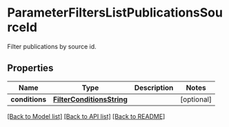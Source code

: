 # ParameterFiltersListPublicationsSourceId

Filter publications by source id.

## Properties

Name | Type | Description | Notes
------------ | ------------- | ------------- | -------------
**conditions** | [**FilterConditionsString**](FilterConditionsString.md) |  | [optional] 

[[Back to Model list]](../README.md#documentation-for-models) [[Back to API list]](../README.md#documentation-for-api-endpoints) [[Back to README]](../README.md)


